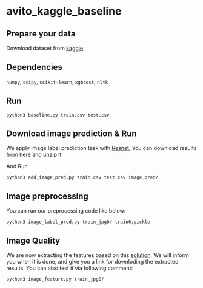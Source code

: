 # avito_kaggle_baseline

## Prepare your data

Download dataset from [kaggle](https://www.kaggle.com/c/avito-demand-prediction/data)

## Dependencies
`numpy`, `scipy`, `scikit-learn`, `xgboost`, `nltk`

## Run

```
python3 baseline.py train.csv test.csv
```

## Download image prediction & Run

We apply image label prediction task with [Resnet.](https://keras.io/applications/#resnet50) You can download results from [here](https://drive.google.com/file/d/1zi9vXs9Z8-Yaeq4Ca3mA1ao5t-6-xRaH/view?usp=sharing) and unzip it.

And Run
```
python3 add_image_pred.py train.csv test.csv image_pred/
```

## Image preprocessing

You can run our preprocessing code like below:
```
python3 image_label_pred.py train_jpg0/ train0.pickle
```

## Image Quality

We are now extracting the features based on this [solution](https://www.kaggle.com/shivamb/ideas-for-image-features-and-image-quality). We will inform you when it is done, and give you a link for downloding the extracted results. You can also test it via following comment:
```
python3 image_feature.py train_jpg0/
```
